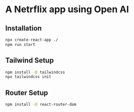 # A Netrflix app using Open AI

## Installation

```sh
npx create-react-app ./
npm run start
```

## Tailwind Setup

```sh
npm install -D tailwindcss
npx tailwindcss init
```

## Router Setup

```sh
npm install -D react-router-dom
```
